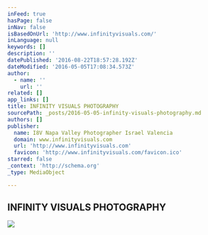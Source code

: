 ```yaml
---
inFeed: true
hasPage: false
inNav: false
isBasedOnUrl: 'http://www.infinityvisuals.com/'
inLanguage: null
keywords: []
description: ''
datePublished: '2016-08-22T18:57:28.192Z'
dateModified: '2016-05-05T17:08:34.573Z'
author:
  - name: ''
    url: ''
related: []
app_links: []
title: INFINITY VISUALS PHOTOGRAPHY
sourcePath: _posts/2016-05-05-infinity-visuals-photography.md
authors: []
publisher:
  name: I8V Napa Valley Photographer Israel Valencia
  domain: www.infinityvisuals.com
  url: 'http://www.infinityvisuals.com'
  favicon: 'http://www.infinityvisuals.com/favicon.ico'
starred: false
_context: 'http://schema.org'
_type: MediaObject

---
```

<article style=""><h1>INFINITY VISUALS PHOTOGRAPHY</h1><img src="https://s3-us-west-2.amazonaws.com/the-grid-img/p/4afad2f070dc78512ac30c2e83f15cce72dfa803.jpg" /></article>